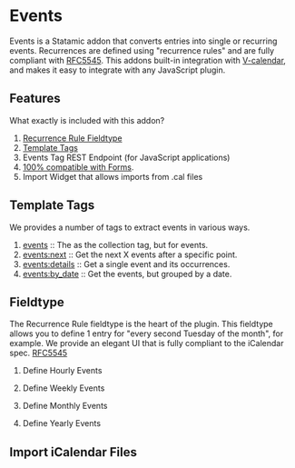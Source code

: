 # Events

Events is a Statamic addon that converts entries into single or recurring
events. Recurrences are defined using "recurrence rules" and are fully compliant with [RFC5545](https://tools.ietf.org/html/rfc5545#section-3.3.10). This addons built-in integration with [V-calendar](https://vcalendar.io/), and makes it easy to integrate with any JavaScript plugin.

## Features

What exactly is included with this addon?

1. [Recurrence Rule Fieldtype](./fieldtype.md)
2. [Template Tags](./docs/tags/events.md)
3. Events Tag REST Endpoint (for JavaScript applications)
4. [100% compatible with Forms](https://statamic.dev/forms).
5. Import Widget that allows imports from .cal files

## Template Tags

We provides a number of tags to extract events in various ways.

1. [events](#events) :: The as the collection tag, but for events. 
2. [events:next](#events:next) :: Get the next X events after a specific point.
4. [events:details](#events:events) :: Get a single event and its occurrences.
5. [events:by_date](#events:by_date) :: Get the events, but grouped by a date.

## Fieldtype

The Recurrence Rule fieldtype is the heart of the plugin. This fieldtype allows
you to define 1 entry for "every second Tuesday of the month", for example. We provide an elegant UI that is fully compliant to the iCalendar spec. [RFC5545](https://tools.ietf.org/html/rfc5545#section-3.3.10)

1. Define Hourly Events

2. Define Weekly Events

3. Define Monthly Events

4. Define Yearly Events

## Import iCalendar Files

